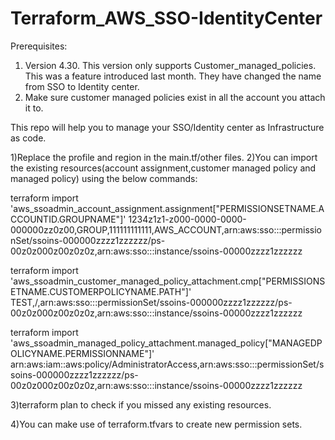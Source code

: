 # Terraform_AWS_SSO-IdentityCenter

Prerequisites:
1) Version 4.30. This version only supports Customer_managed_policies. This was a feature introduced last month. They have changed the name from SSO to Identity center.
2) Make sure customer managed policies exist in all the account you attach it to.

This repo will help you to manage your SSO/Identity center as Infrastructure as code.

1)Replace the profile and region in the main.tf/other files.
2)You can import the existing resources(account assignment,customer managed policy and managed policy) using the below commands:
 
  terraform import 'aws_ssoadmin_account_assignment.assignment["PERMISSIONSETNAME.ACCOUNTID.GROUPNAME"]' 1234z1z1-z000-0000-0000-000000zz0z00,GROUP,111111111111,AWS_ACCOUNT,arn:aws:sso:::permissionSet/ssoins-000000zzzz1zzzzzz/ps-00z0z000z00z0z0z,arn:aws:sso:::instance/ssoins-00000zzzz1zzzzzz
  
  terraform import 'aws_ssoadmin_customer_managed_policy_attachment.cmp["PERMISSIONSETNAME.CUSTOMERPOLICYNAME.PATH"]' TEST,/,arn:aws:sso:::permissionSet/ssoins-000000zzzz1zzzzzz/ps-00z0z000z00z0z0z,arn:aws:sso:::instance/ssoins-00000zzzz1zzzzzz

  terraform import 'aws_ssoadmin_managed_policy_attachment.managed_policy["MANAGEDPOLICYNAME.PERMISSIONNAME"]' arn:aws:iam::aws:policy/AdministratorAccess,arn:aws:sso:::permissionSet/ssoins-000000zzzz1zzzzzz/ps-00z0z000z00z0z0z,arn:aws:sso:::instance/ssoins-00000zzzz1zzzzzz
  
3)terraform plan to check if you missed any existing resources.

4)You can make use of terraform.tfvars to create new permission sets.
